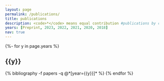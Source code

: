```yaml
---
layout: page
permalink: /publications/
title: publications
description: <code>*</code> means equal contribution #publications by categories in reversed chronological order. generated by jekyll-scholar.
years: [Preprint, 2023, 2022, 2021, 2020, 2018]
nav: true
---
```

<!-- _pages/publications.md -->
<div class="publications">

{%- for y in page.years %}
  <h2 class="year">{{y}}</h2>
  {% bibliography -f papers -q @*[year={{y}}]* %}
{% endfor %}

</div>
